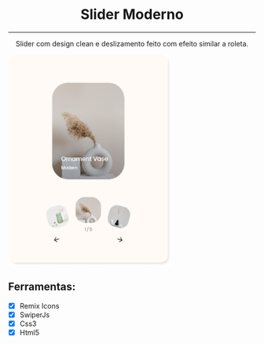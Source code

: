 <h1 align=center>Slider Moderno</h1>

---

<p align=center>Slider com design clean e deslizamento feito com efeito similar a roleta.</p>

<img src="./assets/slider.png" align="center"  width="332px" height="430px">

## Ferramentas:

- [x] Remix Icons
- [x] SwiperJs
- [x] Css3
- [x] Html5
